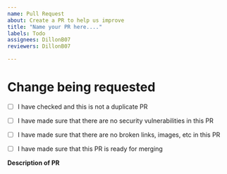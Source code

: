 ```yaml
---
name: Pull Request
about: Create a PR to help us improve
title: "Name your PR here...."
labels: Todo
assignees: DillonB07
reviewers: DillonB07

---
```


# Change being requested


<!-- Tick these checkboxes after creating the PR -->
* [ ] I have checked and this is not a duplicate PR
* [ ] I have made sure that there are no security vulnerabilities in this PR
* [ ] I have made sure that there are no broken links, images, etc in this PR
* [ ] I have made sure that this PR is ready for merging


**Description of PR**
